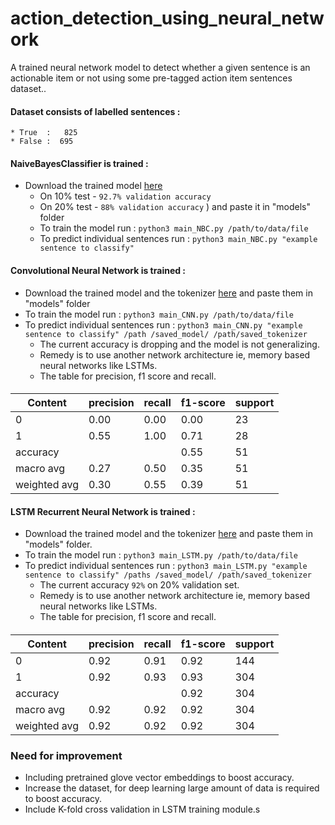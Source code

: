# action_detection_using_neural_network
A trained neural network model to detect whether a given sentence is an actionable item or not using some pre-tagged action item sentences dataset..

#### Dataset consists of labelled sentences : 
    * True  :   825
    * False :  695

#### NaiveBayesClassifier is trained :
* Download the trained model [here](https://drive.google.com/open?id=1KVOyzOrk8SatS9_yUsN1kSMV1ZmtgriJ)
    * On 10% test - `92.7% validation accuracy` 
    * On 20% test - `88% validation accuracy`
    ) and paste it in "models" folder
    * To train the model run : `python3 main_NBC.py /path/to/data/file`
    * To predict individual sentences run : `python3 main_NBC.py "example sentence to classify"`
    
#### Convolutional Neural Network is trained :
* Download the trained model and the tokenizer [here](https://drive.google.com/open?id=1Zpt_zVloqJPMDpgjGEK0E089blgRm1wa) and paste them in "models" folder 
* To train the model run : `python3 main_CNN.py /path/to/data/file`
* To predict individual sentences run : `python3 main_CNN.py "example sentence to classify" /path
/saved_model/ /path/saved_tokenizer` 
    * The current accuracy is dropping and the model is not generalizing. 
    * Remedy is to use another network architecture ie, memory based neural networks like LSTMs.
    * The table for precision, f1 score and recall.
    
####
|     Content   | precision  |  recall | f1-score |  support
| ------------  | ---------  | ------- | -------- | ----------
|      0        |     0.00   |   0.00  |    0.00  |    23      
|      1        |     0.55   |   1.00  |    0.71  |    28   
|   accuracy    |            |         |   0.55   |    51
|   macro avg   |     0.27   |   0.50  |   0.35   |    51
| weighted avg  |     0.30   |   0.55  |   0.39   |    51

#### LSTM Recurrent Neural Network is trained :
* Download the trained model and the tokenizer [here](https://drive.google.com/open?id=1Qnn9nnRm4tDYnPo6wP9dqvsZfrhrE2tv) and paste them in "models" folder.
* To train the model run : `python3 main_LSTM.py /path/to/data/file`
* To predict individual sentences run : `python3 main_LSTM.py "example sentence to classify" /paths
/saved_model/ /path/saved_tokenizer`
    * The current accuracy `92%` on 20% validation set. 
    * Remedy is to use another network architecture ie, memory based neural networks like LSTMs.
    * The table for precision, f1 score and recall.
    
####
|     Content   | precision  |  recall | f1-score |  support
| ------------  | ---------  | ------- | -------- | ----------
|      0        |     0.92   |   0.91  |    0.92  |    144      
|      1        |     0.92   |   0.93  |    0.93  |    304   
|   accuracy    |            |         |   0.92   |    304
|   macro avg   |     0.92   |   0.92  |   0.92   |    304 
| weighted avg  |     0.92   |   0.92  |   0.92   |    304


### Need for improvement
* Including pretrained glove vector embeddings to boost accuracy.
* Increase the dataset, for deep learning large amount of data is required to boost accuracy.
* Include K-fold cross validation in LSTM training module.s